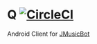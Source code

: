# Q [![CircleCI](https://circleci.com/gh/BjoernPetersen/Q/tree/master.svg?style=svg)](https://circleci.com/gh/BjoernPetersen/Q/tree/master)
Android Client for [JMusicBot](https://github.com/BjoernPetersen/JMusicBot)

